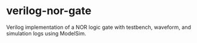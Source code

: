 # verilog-nor-gate
Verilog implementation of a NOR logic gate with testbench, waveform, and simulation logs using ModelSim.
